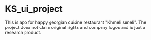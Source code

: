 # KS_ui_project
This is app for happy georgian cuisine restaurant "Khmeli suneli". The project does not claim original rights and company logos and is just a research product.
